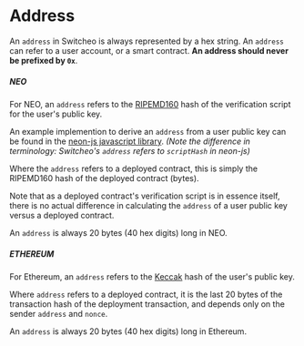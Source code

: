 # Address

An `address` in Switcheo is always represented by a hex string. An `address` can refer to a user account,
or a smart contract. **An address should never be prefixed by `0x`**.

##### NEO

For NEO, an `address` refers to the [RIPEMD160](https://en.wikipedia.org/wiki/RIPEMD) hash of the verification script for the user's public key.

An example implemention to derive an `address` from a user public key can be found in the
[neon-js javascript library](https://github.com/CityOfZion/neon-js/blob/5d61c31a5d6e5e2e29095e08c70d23449810b509/src/wallet/core.js#L92). *(Note the difference in terminology: Switcheo's `address` refers to `scriptHash` in neon-js)*

Where the `address` refers to a deployed contract, this is simply the RIPEMD160 hash of the deployed contract (bytes).

Note that as a deployed contract's verification script is in essence itself, there is no actual difference in calculating
 the `address` of a user public key versus a deployed contract.

An `address` is always 20 bytes (40 hex digits) long in NEO.

##### ETHEREUM

For Ethereum, an `address` refers to the [Keccak](https://en.wikipedia.org/wiki/SHA-3) hash of the user's public key.

Where `address` refers to a deployed contract, it is the last 20 bytes of the transaction hash of the deployment
  transaction, and depends only on the sender `address` and `nonce`.

An `address` is always 20 bytes (40 hex digits) long in Ethereum.
